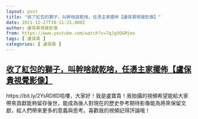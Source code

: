 ```yaml
---
layout: post
title: "收了紅包的獅子，叫幹啥就乾啥，任憑主家擺佈【盧保貴視覺影像】"
date: 2021-12-27T10:11:21.000Z
author: 盧保貴視覺影像
from: https://www.youtube.com/watch?v=7qJgVQGMjeo
tags: [ 盧保貴 ]
categories: [ 盧保貴 ]
---
```

<!--1640599881000-->
[收了紅包的獅子，叫幹啥就乾啥，任憑主家擺佈【盧保貴視覺影像】](https://www.youtube.com/watch?v=7qJgVQGMjeo)
------

<div>
https://bit.ly/2YsRD8D哈嘍，大家好！我是盧寶貴！我拍攝的視頻希望能給大家帶來貢獻能夠留存後世，能成為後人對現在的歷史參考期待影像能為將來保留文獻，給人們帶來更多的意義與思考。喜歡我的視頻記得評論哦！
</div>
